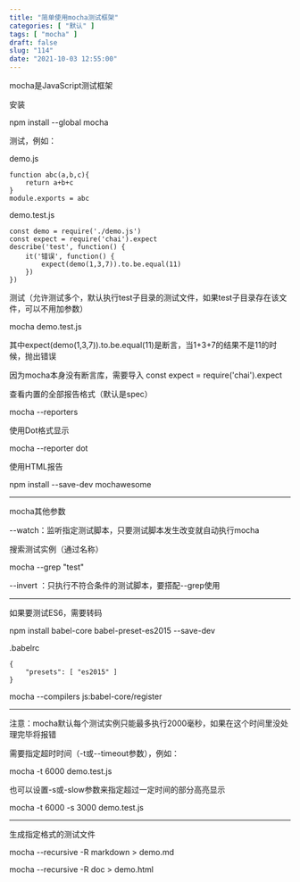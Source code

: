 ```yaml
---
title: "简单使用mocha测试框架"
categories: [ "默认" ]
tags: [ "mocha" ]
draft: false
slug: "114"
date: "2021-10-03 12:55:00"
---
```


mocha是JavaScript测试框架

安装

npm install --global mocha


测试，例如：

demo.js

    function abc(a,b,c){
        return a+b+c
    }
    module.exports = abc

demo.test.js

    const demo = require('./demo.js')
    const expect = require('chai').expect
    describe('test', function() {
        it('错误', function() {
            expect(demo(1,3,7)).to.be.equal(11)
        })
    })


测试（允许测试多个，默认执行test子目录的测试文件，如果test子目录存在该文件，可以不用加参数）

mocha demo.test.js


其中expect(demo(1,3,7)).to.be.equal(11)是断言，当1+3+7的结果不是11的时候，抛出错误

因为mocha本身没有断言库，需要导入 const expect = require('chai').expect


查看内置的全部报告格式（默认是spec）

mocha --reporters

使用Dot格式显示

mocha --reporter dot


使用HTML报告

npm install --save-dev mochawesome


---

mocha其他参数

--watch：监听指定测试脚本，只要测试脚本发生改变就自动执行mocha

搜索测试实例（通过名称）

mocha --grep "test"

--invert ：只执行不符合条件的测试脚本，要搭配--grep使用



---


如果要测试ES6，需要转码

npm install babel-core babel-preset-es2015 --save-dev

.babelrc

    {
        "presets": [ "es2015" ]
    }

mocha --compilers js:babel-core/register


---


注意：mocha默认每个测试实例只能最多执行2000毫秒，如果在这个时间里没处理完毕将报错

需要指定超时时间（-t或--timeout参数），例如：

mocha -t 6000 demo.test.js

也可以设置-s或-slow参数来指定超过一定时间的部分高亮显示

mocha -t 6000 -s 3000 demo.test.js


---

生成指定格式的测试文件

mocha --recursive -R markdown > demo.md

mocha --recursive -R doc > demo.html


